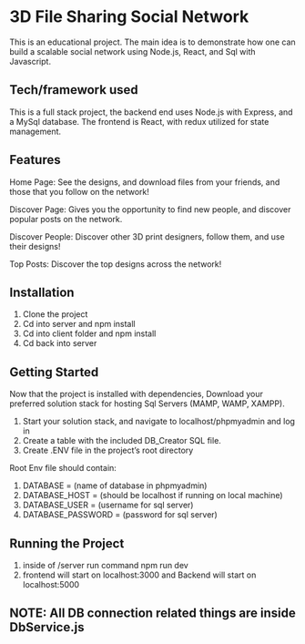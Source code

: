 # 3D File Sharing Social Network
This is an educational project. The main idea is to demonstrate how one can build a  scalable social network using Node.js, React, and Sql with Javascript. 

## Tech/framework used
This is a full stack project, the backend end uses Node.js with Express, and a MySql database. The frontend is React, with redux utilized for state management. 

## Features
Home Page:
See the designs, and download files from your friends, and those that you follow on the network!

Discover Page:
Gives you the opportunity to find new people, and discover popular posts on the network. 

Discover People: 
Discover other 3D print designers, follow them, and use their designs!

Top Posts:
Discover the top designs across the network!



## Installation
1. Clone the project
2. Cd into server and npm install
3. Cd into client folder and npm install
4. Cd back into server

## Getting Started
Now that the project is installed with dependencies, Download your preferred solution stack for hosting Sql Servers (MAMP, WAMP, XAMPP).
1. Start your solution stack, and navigate to localhost/phpmyadmin and log in 
2. Create a table with the included DB_Creator SQL file. 
3. Create .ENV file in the project’s root directory

Root Env file should contain:
1. DATABASE = (name of database in phpmyadmin)
2. DATABASE_HOST = (should be localhost if running on local machine)
3. DATABASE_USER = (username for sql server)
4. DATABASE_PASSWORD = (password for sql server)
    
## Running the Project 
1. inside of /server run command npm run dev 
2. frontend will start on localhost:3000 and Backend will start on localhost:5000
     
## NOTE: All DB connection related things are inside DbService.js
